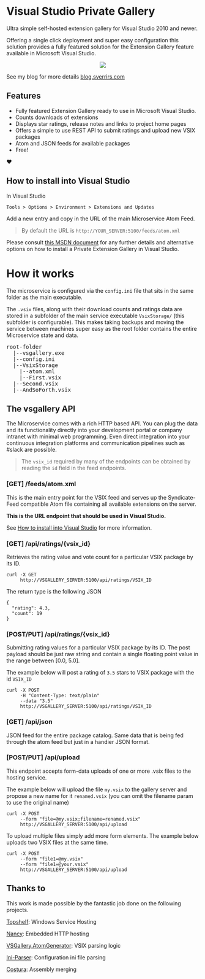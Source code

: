 # Visual Studio Private Gallery

Ultra simple self-hosted extension gallery for Visual Studio 2010 and newer. 

Offering a single click deployment and super easy configuration this solution provides a fully featured solution for the Extension Gallery feature available in Microsoft Visual Studio.

<p align="center">
  <img src="https://raw.githubusercontent.com/sverrirs/vsgallery/master/img/extension-manager-01.png" />
</p>

See my blog for more details [blog.sverrirs.com](https://blog.sverrirs.com/2017/05/vs-selfhosted-extension-gallery.html)

## Features

* Fully featured Extension Gallery ready to use in Microsoft Visual Studio. 
* Counts downloads of extensions
* Displays star ratings, release notes and links to project home pages
* Offers a simple to use REST API to submit ratings and upload new VSIX packages
* Atom and JSON feeds for available packages
* Free!

:heart:

## How to install into Visual Studio

In Visual Studio

```
Tools > Options > Environment > Extensions and Updates
```

Add a new entry and copy in the URL of the main Microservice Atom Feed.

> By default the URL is `http://YOUR_SERVER:5100/feeds/atom.xml`

Please consult [this MSDN document](https://msdn.microsoft.com/en-us/library/hh266746.aspx) for any further details and alternative options on how to install a Private Extension Gallery in Visual Studio.

# How it works
The microservice is configured via the `config.ini` file that sits in the same folder as the main executable.

The `.vsix` files, along with their download counts and ratings data are stored in a subfolder of the main service executable `VsixStorage/` (this subfolder is configurable). This makes taking backups and moving the service between machines super easy as the root folder contains the entire Microservice state and data.

<pre>
root-folder
  |--vsgallery.exe
  |--config.ini
  |--VsixStorage
    |--atom.xml
    |--First.vsix
  |--Second.vsix
  |--AndSoForth.vsix
</pre>

## The vsgallery API

The Microservice comes with a rich HTTP based API. You can plug the data and its functionality directly into your development portal or company intranet with minimal web programming. Even direct integration into your continuous integration platforms and communication pipelines such as #slack are possible.

> The `vsix_id` required by many of the endpoints can be obtained by reading the `id` field in the feed endpoints.

### [GET] /feeds/atom.xml
This is the main entry point for the VSIX feed and serves up the Syndicate-Feed compatible Atom file containing all available extensions on the server. 

**This is the URL endpoint that should be used in Visual Studio.**

See [How to install into Visual Studio](#how-to-install) for more information.

### [GET] /api/ratings/{vsix_id}
Retrieves the rating value and vote count for a particular VSIX package by its ID. 

```
curl -X GET 
     http://VSGALLERY_SERVER:5100/api/ratings/VSIX_ID
```

The return type is the following JSON

```
{
  "rating": 4.3,
  "count": 19
}
```

### [POST/PUT] /api/ratings/{vsix_id}
Submitting rating values for a particular VSIX package by its ID. The post payload should be just raw string and contain a single floating point value in the range between [0.0, 5.0].

The example below will post a rating of `3.5` stars to VSIX package with the id `VSIX_ID`

```
curl -X POST 
     -H "Content-Type: text/plain" 
     --data "3.5" 
     http://VSGALLERY_SERVER:5100/api/ratings/VSIX_ID
```

### [GET] /api/json
JSON feed for the entire package catalog. Same data that is being fed through the atom feed but just in a handier JSON format.

### [POST/PUT] /api/upload
This endpoint accepts form-data uploads of one or more .vsix files to the hosting service. 

The example below will upload the file `my.vsix` to the gallery server and propose a new name for it `renamed.vsix` (you can omit the filename param to use the original name)

```
curl -X POST 
     --form "file=@my.vsix;filename=renamed.vsix" 
     http://VSGALLERY_SERVER:5100/api/upload
```

To upload multiple files simply add more form elements. The example below uploads two VSIX files at the same time.

```
curl -X POST 
     --form "file1=@my.vsix" 
     --form "file1=@your.vsix" 
     http://VSGALLERY_SERVER:5100/api/upload
```

## Thanks to

This work is made possible by the fantastic job done on the following projects.

[Topshelf](https://github.com/Topshelf/Topshelf): Windows Service Hosting

[Nancy](https://github.com/NancyFx/Nancy): Embedded HTTP hosting

[VSGallery.AtomGenerator](https://github.com/garrettpauls/VSGallery.AtomGenerator): VSIX parsing logic

[Ini-Parser](https://github.com/rickyah/ini-parser): Configuration ini file parsing

[Costura](https://github.com/Fody/Costura/): Assembly merging
